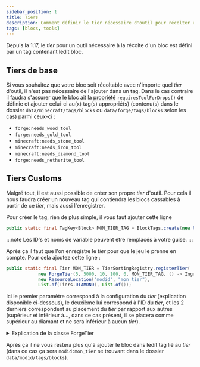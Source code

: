 ```yaml
---
sidebar_position: 1
title: Tiers
description: Comment définir le tier nécessaire d'outil pour récolter un bloc ?
tags: [blocs, tools]
---
```


Depuis la 1.17, le _tier_ pour un outil nécessaire à la récolte d'un bloc est défini par un tag contenant ledit bloc.

## Tiers de base

Si vous souhaitez que votre bloc soit récoltable avec n'importe quel _tier_ d'outil, il n'est pas nécessaire de l'ajouter dans un tag. Dans le cas contraire il faudra s'assurer que le bloc ait la [propriété](../properties) `requiresToolForDrops()` de définie et ajouter celui-ci au(x) tag(s) approprié(s) (contenu(s) dans le dossier `data/minecraft/tags/blocks` ou `data/forge/tags/blocks` selon les cas) parmi ceux-ci : 

- `forge:needs_wood_tool`
- `forge:needs_gold_tool`
- `minecraft:needs_stone_tool`
- `minecraft:needs_iron_tool`
- `minecraft:needs_diamond_tool`
- `forge:needs_netherite_tool`

## Tiers Customs

Malgré tout, il est aussi possible de créer son propre _tier_ d'outil. Pour cela il nous faudra créer un nouveau tag qui contiendra les blocs cassables à partir de ce _tier_, mais aussi l'enregistrer.

Pour créer le tag, rien de plus simple, il vous faut ajouter cette ligne

```java
public static final TagKey<Block> MON_TIER_TAG = BlockTags.create(new ResourceLocation("modid", "mon_tier_tag"));
```

:::note
Les ID's et noms de variable peuvent être remplacés à votre guise.
:::

Après ça il faut que l'on enregistre le _tier_ pour que le jeu le prenne en compte. Pour cela ajoutez cette ligne :

```java
public static final Tier MON_TIER = TierSortingRegistry.registerTier(
            new ForgeTier(5, 5000, 10, 100, 0, MON_TIER_TAG, () -> Ingredient.of(Items.OBSIDIAN)),
            new ResourceLocation("modid", "mon_tier"),
            List.of(Tiers.DIAMOND), List.of());
```


Ici le premier paramètre correspond à la configuration du _tier_ (explication disponible ci-dessous), le deuxième lui correspond à l'ID du _tier_, et les 2 derniers correspondent au placement du _tier_ par rapport aux autres (supérieur et inférieur à..., dans ce cas présent, il se placera comme supérieur au diamant et ne sera inférieur à aucun _tier_).

<details>
<summary>Explication de la classe ForgeTier</summary>

```java
new ForgeTier(5, 5000, 10, 100, 0, MON_TIER_TAG, () -> Ingredient.of(Items.OBSIDIAN))
```

Ici le premier paramètre correspond au niveau du _tier_ (hiérarchie entre tous malgré le fait que ce système soit déprécié depuis la version 37.0.31 de Forge), le second correspond quant à lui au nombre d'utilisations maximum (cela peut être recalculé selon l'item concerné), le troisième à la rapidité de l'item possédant ce _tier_, le quatrième au nombre de dégâts, le cinquième à la valeur d'enchantement (par exemple les outils en or s'enchante plus facilement que ceux en fer) et le sixième correspond à l'item nécessaire pour réparer les outils de ce _tier_.

</details>

Après ça il ne vous restera plus qu'à ajouter le bloc dans ledit tag lié au _tier_ (dans ce cas ça sera `modid:mon_tier` se trouvant dans le dossier `data/modid/tags/blocks`).